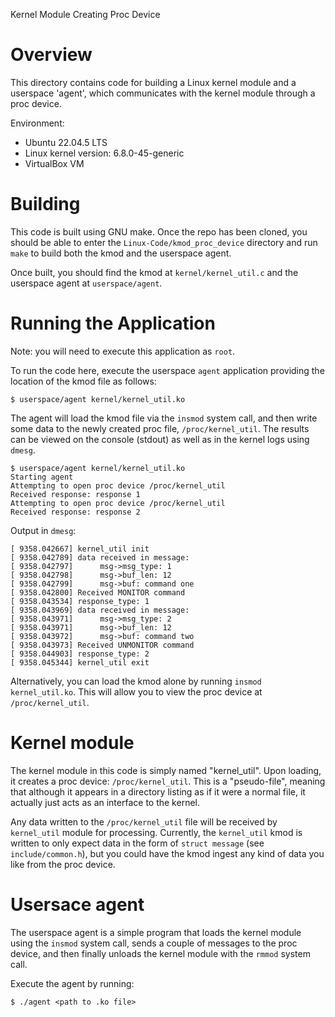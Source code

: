 Kernel Module Creating Proc Device

# Overview
This directory contains code for building a Linux kernel module and a userspace
'agent', which communicates with the kernel module through a proc device.

Environment:
- Ubuntu 22.04.5 LTS
- Linux kernel version: 6.8.0-45-generic
- VirtualBox VM

# Building
This code is built using GNU make. Once the repo has been cloned, you should be
able to enter the `Linux-Code/kmod_proc_device` directory and run `make` to
build both the kmod and the userspace agent.

Once built, you should find the kmod at `kernel/kernel_util.c` and the userspace
agent at `userspace/agent`.

# Running the Application
Note: you will need to execute this application as `root`.

To run the code here, execute the userspace `agent` application providing the
location of the kmod file as follows:

```
$ userspace/agent kernel/kernel_util.ko
```

The agent will load the kmod file via the `insmod` system call, and then write
some data to the newly created proc file, `/proc/kernel_util`. The results can
be viewed on the console (stdout) as well as in the kernel logs using `dmesg`.

```
$ userspace/agent kernel/kernel_util.ko
Starting agent
Attempting to open proc device /proc/kernel_util
Received response: response 1
Attempting to open proc device /proc/kernel_util
Received response: response 2
```

Output in `dmesg`:
```
[ 9358.042667] kernel_util init
[ 9358.042789] data received in message:
[ 9358.042797] 		msg->msg_type: 1
[ 9358.042798] 		msg->buf_len: 12
[ 9358.042799] 		msg->buf: command one
[ 9358.042800] Received MONITOR command
[ 9358.043534] response_type: 1
[ 9358.043969] data received in message:
[ 9358.043971] 		msg->msg_type: 2
[ 9358.043971] 		msg->buf_len: 12
[ 9358.043972] 		msg->buf: command two
[ 9358.043973] Received UNMONITOR command
[ 9358.044903] response_type: 2
[ 9358.045344] kernel_util exit
```

Alternatively, you can load the kmod alone by running `insmod kernel_util.ko`.
This will allow you to view the proc device at `/proc/kernel_util`.

# Kernel module
The kernel module in this code is simply named "kernel_util". Upon loading, it
creates a proc device: `/proc/kernel_util`. This is a "pseudo-file", meaning
that although it appears in a directory listing as if it were a normal file, it
actually just acts as an interface to the kernel.

Any data written to the `/proc/kernel_util` file will be received by
`kernel_util` module for processing. Currently, the `kernel_util` kmod is
written to only expect data in the form of `struct message` (see
`include/common.h`), but you could have the kmod ingest any kind of data you
like from the proc device.

# Usersace agent
The userspace agent is a simple program that loads the kernel module using the
`insmod` system call, sends a couple of messages to the proc device, and then
finally unloads the kernel module with the `rmmod` system call.

Execute the agent by running:
```
$ ./agent <path to .ko file>
```
